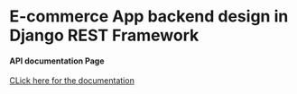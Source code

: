 # E-commerce App backend design in Django REST Framework
#### API documentation Page

[CLick here for the documentation](https://documenter.getpostman.com/view/37901718/2sAXjF9v76)

